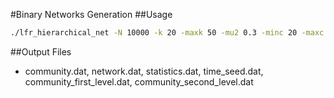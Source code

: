 #Binary Networks Generation
##Usage

```zsh
./lfr_hierarchical_net -N 10000 -k 20 -maxk 50 -mu2 0.3 -minc 20 -maxc 50 -minC 100 -maxC 1000 -mu1 0.1
```

##Output Files

- community.dat, network.dat, statistics.dat, time_seed.dat, community_first_level.dat, community_second_level.dat    